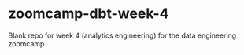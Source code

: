 # zoomcamp-dbt-week-4
Blank repo for week 4 (analytics engineering) for the data engineering zoomcamp
